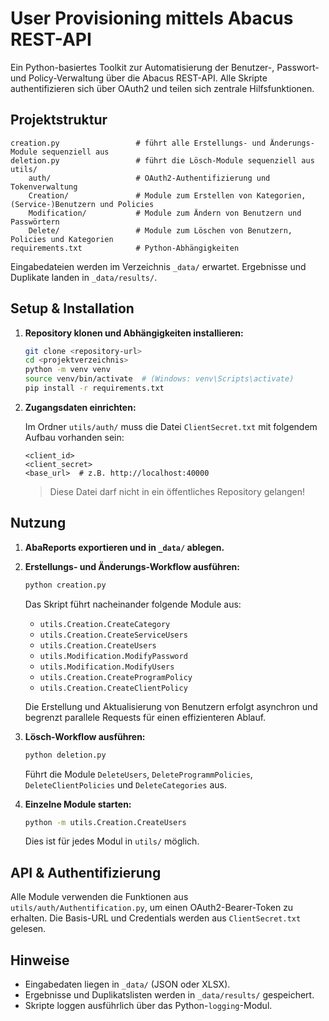 # User Provisioning mittels Abacus REST-API

Ein Python-basiertes Toolkit zur Automatisierung der Benutzer-, Passwort-
und Policy-Verwaltung über die Abacus REST-API. Alle Skripte
authentifizieren sich über OAuth2 und teilen sich zentrale Hilfsfunktionen.

## Projektstruktur

```
creation.py                 # führt alle Erstellungs- und Änderungs-Module sequenziell aus
deletion.py                 # führt die Lösch-Module sequenziell aus
utils/
    auth/                   # OAuth2-Authentifizierung und Tokenverwaltung
    Creation/               # Module zum Erstellen von Kategorien, (Service-)Benutzern und Policies
    Modification/           # Module zum Ändern von Benutzern und Passwörtern
    Delete/                 # Module zum Löschen von Benutzern, Policies und Kategorien
requirements.txt            # Python-Abhängigkeiten
```

Eingabedateien werden im Verzeichnis `_data/` erwartet. Ergebnisse und
Duplikate landen in `_data/results/`.

## Setup & Installation

1. **Repository klonen und Abhängigkeiten installieren:**

   ```bash
   git clone <repository-url>
   cd <projektverzeichnis>
   python -m venv venv
   source venv/bin/activate  # (Windows: venv\Scripts\activate)
   pip install -r requirements.txt
   ```

2. **Zugangsdaten einrichten:**

   Im Ordner `utils/auth/` muss die Datei `ClientSecret.txt` mit folgendem
   Aufbau vorhanden sein:

   ```
   <client_id>
   <client_secret>
   <base_url>  # z.B. http://localhost:40000
   ```

   > Diese Datei darf nicht in ein öffentliches Repository gelangen!

## Nutzung

1. **AbaReports exportieren und in `_data/` ablegen.**

2. **Erstellungs- und Änderungs-Workflow ausführen:**

   ```bash
   python creation.py
   ```

   Das Skript führt nacheinander folgende Module aus:

   - `utils.Creation.CreateCategory`
   - `utils.Creation.CreateServiceUsers`
   - `utils.Creation.CreateUsers`
   - `utils.Modification.ModifyPassword`
   - `utils.Modification.ModifyUsers`
   - `utils.Creation.CreateProgramPolicy`
   - `utils.Creation.CreateClientPolicy`

   Die Erstellung und Aktualisierung von Benutzern erfolgt asynchron und
   begrenzt parallele Requests für einen effizienteren Ablauf.

3. **Lösch-Workflow ausführen:**

   ```bash
   python deletion.py
   ```

   Führt die Module `DeleteUsers`, `DeleteProgrammPolicies`,
   `DeleteClientPolicies` und `DeleteCategories` aus.

4. **Einzelne Module starten:**

   ```bash
   python -m utils.Creation.CreateUsers
   ```

   Dies ist für jedes Modul in `utils/` möglich.

## API & Authentifizierung

Alle Module verwenden die Funktionen aus `utils/auth/Authentification.py`,
um einen OAuth2-Bearer-Token zu erhalten. Die Basis-URL und Credentials
werden aus `ClientSecret.txt` gelesen.

## Hinweise

- Eingabedaten liegen in `_data/` (JSON oder XLSX).
- Ergebnisse und Duplikatslisten werden in `_data/results/` gespeichert.
- Skripte loggen ausführlich über das Python-`logging`-Modul.

